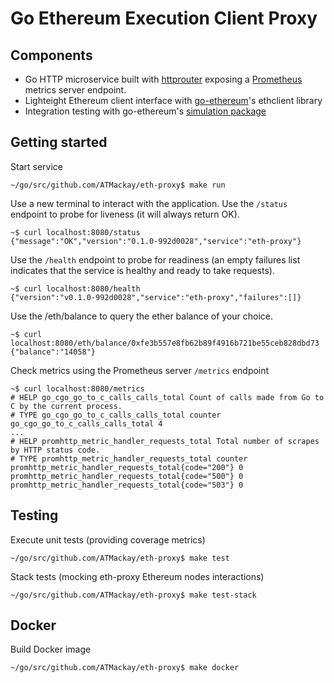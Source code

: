 # Go Ethereum Execution Client Proxy

## Components

* Go HTTP microservice built with [httprouter](https://github.com/julienschmidt/httprouter) exposing a [Prometheus](https://prometheus.io/)  metrics server endpoint.
* Lighteight Ethereum client interface with [go-ethereum](https://github.com/ethereum/go-ethereum/tree/master/ethclient)'s ethclient library
* Integration testing with go-ethereum's [simulation package](https://github.com/ethereum/go-ethereum/tree/master/ethclient/simulated)

## Getting started


Start service
```
~/go/src/github.com/ATMackay/eth-proxy$ make run
```

Use a new terminal to interact with the application. Use the `/status` endpoint to probe for liveness (it will always return OK).

```
~$ curl localhost:8080/status
{"message":"OK","version":"0.1.0-992d0028","service":"eth-proxy"}
```

Use the `/health` endpoint to probe for readiness (an empty failures list indicates that the service is healthy and ready to take requests).
```
~$ curl localhost:8080/health
{"version":"v0.1.0-992d0028","service":"eth-proxy","failures":[]}
```

Use the /eth/balance to query the ether balance of your choice.
```
~$ curl localhost:8080/eth/balance/0xfe3b557e8fb62b89f4916b721be55ceb828dbd73
{"balance":"14058"}
```

Check metrics using the Prometheus server `/metrics` endpoint
```
~$ curl localhost:8080/metrics
# HELP go_cgo_go_to_c_calls_calls_total Count of calls made from Go to C by the current process.
# TYPE go_cgo_go_to_c_calls_calls_total counter
go_cgo_go_to_c_calls_calls_total 4
...
# HELP promhttp_metric_handler_requests_total Total number of scrapes by HTTP status code.
# TYPE promhttp_metric_handler_requests_total counter
promhttp_metric_handler_requests_total{code="200"} 0
promhttp_metric_handler_requests_total{code="500"} 0
promhttp_metric_handler_requests_total{code="503"} 0
```

## Testing

Execute unit tests (providing coverage metrics)
```
~/go/src/github.com/ATMackay/eth-proxy$ make test
```

Stack tests (mocking eth-proxy Ethereum nodes interactions)
```
~/go/src/github.com/ATMackay/eth-proxy$ make test-stack
```

## Docker

Build Docker image
```
~/go/src/github.com/ATMackay/eth-proxy$ make docker
```